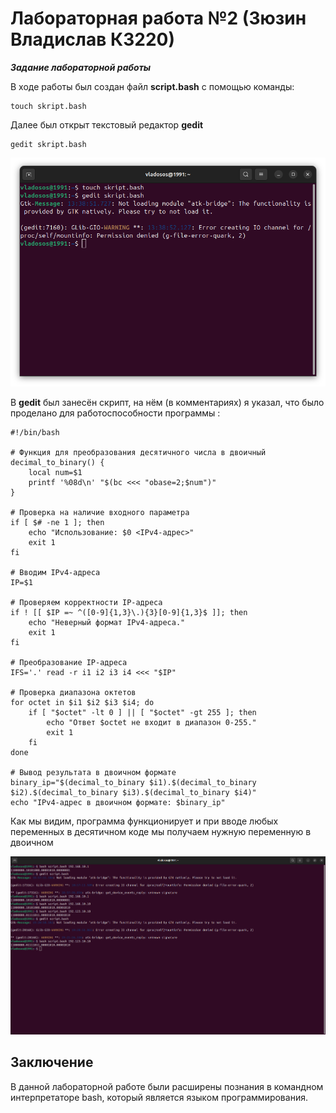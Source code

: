 # Лабораторная работа №2 (Зюзин Владислав К3220)

***Задание лабораторной работы***

В ходе работы был создан файл **script.bash** с помощью команды:
```
touch skript.bash
```
Далее был открыт текстовый редактор **gedit**
```
gedit skript.bash
```
![-1st prtsc](png3.png)

В **gedit** был занесён скрипт, на нём (в комментариях) я указал, что было проделано для работоспособности программы : 
```
#!/bin/bash

# Функция для преобразования десятичного числа в двоичный
decimal_to_binary() {
    local num=$1
    printf '%08d\n' "$(bc <<< "obase=2;$num")"
}

# Проверка на наличие входного параметра
if [ $# -ne 1 ]; then
    echo "Использование: $0 <IPv4-адрес>"
    exit 1
fi

# Вводим IPv4-адреса
IP=$1

# Проверяем корректности IP-адреса
if ! [[ $IP =~ ^([0-9]{1,3}\.){3}[0-9]{1,3}$ ]]; then
    echo "Неверный формат IPv4-адреса."
    exit 1
fi

# Преобразование IP-адреса
IFS='.' read -r i1 i2 i3 i4 <<< "$IP"

# Проверка диапазона октетов
for octet in $i1 $i2 $i3 $i4; do
    if [ "$octet" -lt 0 ] || [ "$octet" -gt 255 ]; then
        echo "Ответ $octet не входит в диапазон 0-255."
        exit 1
    fi
done

# Вывод результата в двоичном формате
binary_ip="$(decimal_to_binary $i1).$(decimal_to_binary $i2).$(decimal_to_binary $i3).$(decimal_to_binary $i4)"
echo "IPv4-адрес в двоичном формате: $binary_ip"
```
Как мы видим, программа функционирует и при вводе любых переменных в десятичном коде мы получаем нужную переменную в двоичном

![0st prtsc](png2.png)

## Заключение

В данной лабораторной работе были расширены познания в командном интерпретаторе bash, который является языĸом программирования.

